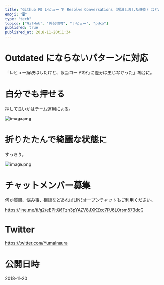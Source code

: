 ```yaml
---
title: "Github PR レビュー で Resolve Conversations (解決しました機能) はどんどん使っていこう"
emoji: "🖥"
type: "tech"
topics: ["GitHub", "開発環境", "レビュー", "pdca"]
published: true
published_at: 2018-11-20t11:34
---
```


# Outdated にならないパターンに対応

「レビュー解決はしたけど、該当コードの行に差分は生じなかった」場合に。

# 自分でも押せる

押して良いかはチーム運用による。

![image.png](https://qiita-image-store.s3.amazonaws.com/0/89618/4742541c-fc7c-41e1-2af0-9efee9e0a38d.png)


# 折りたたんで綺麗な状態に

すっきり。

![image.png](https://qiita-image-store.s3.amazonaws.com/0/89618/8d6e7eaf-1938-3472-e9eb-1fd71d855374.png)








<!-- Update From Qiita API -->

# チャットメンバー募集


何か質問、悩み事、相談などあればLINEオープンチャットもご利用ください。

https://line.me/ti/g2/eEPltQ6Tzh3pYAZV8JXKZqc7PJ6L0rpm573dcQ





# Twitter


https://twitter.com/YumaInaura


<!-- Update From Qiita API -->



# 公開日時

2018-11-20
